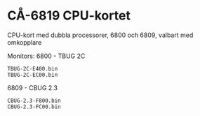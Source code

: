 # CÅ-6819 CPU-kortet
CPU-kort med dubbla processorer, 6800 och 6809, valbart med omkopplare

Monitors:
6800 - TBUG 2C
```
TBUG-2C-E400.bin
TBUG-2C-EC00.bin
```
6809 - CBUG 2.3
```
CBUG-2.3-F800.bin
CBUG-2.3-FC00.bin
```
